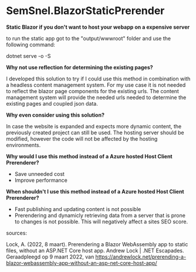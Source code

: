 # SemSnel.BlazorStaticPrerender

**Static Blazor if you don't want to host your webapp on a expensive server**

to run the static app got to the "output/wwwroot" folder and use the following command:


dotnet serve -o -S

**Why not use reflection for determining the existing pages?**

I developed this solution to try if I could use this method in combination with a headless content management system. For my use case it is not needed to reflect the blazor page components for the existing urls. The content management system will provide the needed urls needed to determine the existing pages and coupled json data.

**Why even consider using this solution?**

In case the website is expanded and expects more dynamic content, the previously created project can still be used. The hosting server should be modified, however the code will not be affected by the hosting environments.

**Why would I use this method instead of a Azure hosted Host Client Prerenderer?**
- Save unneeded cost
- Improve performance


**When shouldn't I use this method instead of a Azure hosted Host Client Prerenderer?**
- Fast publishing and updating content is not possible
- Prerendering and dynamicly retrieving data from a server that is prone to changes is not possible. This will negatively affect a sites SEO score.


sources:

Lock, A. (2022, 8 maart). Prerendering a Blazor WebAssembly app to static files, without an ASP.NET Core host app. Andrew Lock | .NET Escapades. Geraadpleegd op 9 maart 2022, van https://andrewlock.net/prerending-a-blazor-webassembly-app-without-an-asp-net-core-host-app/
